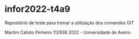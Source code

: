 # infor2022-t4a9
Repositório de teste para treinar a utilização dos comandos GIT

Martim Calisto Pinheiro
112938
2022 - Universidade de Aveiro
